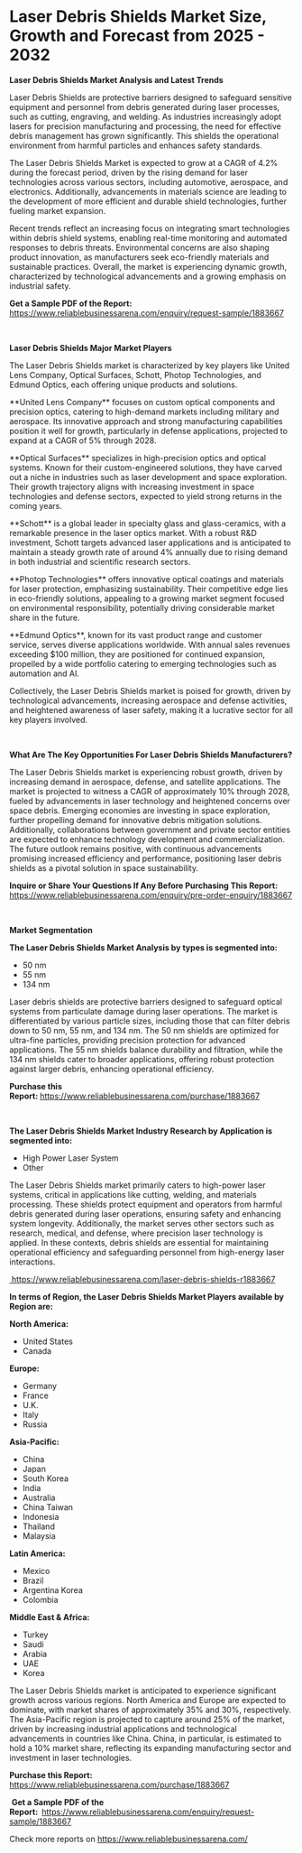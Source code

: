 <p><h1>Laser Debris Shields Market Size, Growth and Forecast from 2025 - 2032</h1></p><p><strong>Laser Debris Shields Market Analysis and Latest Trends</strong></p>
<p><p>Laser Debris Shields are protective barriers designed to safeguard sensitive equipment and personnel from debris generated during laser processes, such as cutting, engraving, and welding. As industries increasingly adopt lasers for precision manufacturing and processing, the need for effective debris management has grown significantly. This shields the operational environment from harmful particles and enhances safety standards.</p><p>The Laser Debris Shields Market is expected to grow at a CAGR of 4.2% during the forecast period, driven by the rising demand for laser technologies across various sectors, including automotive, aerospace, and electronics. Additionally, advancements in materials science are leading to the development of more efficient and durable shield technologies, further fueling market expansion.</p><p>Recent trends reflect an increasing focus on integrating smart technologies within debris shield systems, enabling real-time monitoring and automated responses to debris threats. Environmental concerns are also shaping product innovation, as manufacturers seek eco-friendly materials and sustainable practices. Overall, the market is experiencing dynamic growth, characterized by technological advancements and a growing emphasis on industrial safety.</p></p>
<p><strong>Get a Sample PDF of the Report:&nbsp;</strong> <a href="https://www.reliablebusinessarena.com/enquiry/request-sample/1883667?utm_campaign=2262&utm_medium=2&utm_source=Github&utm_content=ia&utm_term=13022025&utm_id=laser-debris-shields">https://www.reliablebusinessarena.com/enquiry/request-sample/1883667</a></p>
<p>&nbsp;</p>
<p><strong>Laser Debris Shields Major Market Players</strong></p>
<p><p>The Laser Debris Shields market is characterized by key players like United Lens Company, Optical Surfaces, Schott, Photop Technologies, and Edmund Optics, each offering unique products and solutions. </p><p>**United Lens Company** focuses on custom optical components and precision optics, catering to high-demand markets including military and aerospace. Its innovative approach and strong manufacturing capabilities position it well for growth, particularly in defense applications, projected to expand at a CAGR of 5% through 2028.</p><p>**Optical Surfaces** specializes in high-precision optics and optical systems. Known for their custom-engineered solutions, they have carved out a niche in industries such as laser development and space exploration. Their growth trajectory aligns with increasing investment in space technologies and defense sectors, expected to yield strong returns in the coming years.</p><p>**Schott** is a global leader in specialty glass and glass-ceramics, with a remarkable presence in the laser optics market. With a robust R&D investment, Schott targets advanced laser applications and is anticipated to maintain a steady growth rate of around 4% annually due to rising demand in both industrial and scientific research sectors.</p><p>**Photop Technologies** offers innovative optical coatings and materials for laser protection, emphasizing sustainability. Their competitive edge lies in eco-friendly solutions, appealing to a growing market segment focused on environmental responsibility, potentially driving considerable market share in the future.</p><p>**Edmund Optics**, known for its vast product range and customer service, serves diverse applications worldwide. With annual sales revenues exceeding $100 million, they are positioned for continued expansion, propelled by a wide portfolio catering to emerging technologies such as automation and AI.</p><p>Collectively, the Laser Debris Shields market is poised for growth, driven by technological advancements, increasing aerospace and defense activities, and heightened awareness of laser safety, making it a lucrative sector for all key players involved.</p></p>
<p>&nbsp;</p>
<p><strong>What Are The Key Opportunities For Laser Debris Shields Manufacturers?</strong></p>
<p><p>The Laser Debris Shields market is experiencing robust growth, driven by increasing demand in aerospace, defense, and satellite applications. The market is projected to witness a CAGR of approximately 10% through 2028, fueled by advancements in laser technology and heightened concerns over space debris. Emerging economies are investing in space exploration, further propelling demand for innovative debris mitigation solutions. Additionally, collaborations between government and private sector entities are expected to enhance technology development and commercialization. The future outlook remains positive, with continuous advancements promising increased efficiency and performance, positioning laser debris shields as a pivotal solution in space sustainability.</p></p>
<p><strong>Inquire or Share Your Questions If Any Before Purchasing This Report:</strong> <a href="https://www.reliablebusinessarena.com/enquiry/pre-order-enquiry/1883667?utm_campaign=2262&utm_medium=2&utm_source=Github&utm_content=ia&utm_term=13022025&utm_id=laser-debris-shields">https://www.reliablebusinessarena.com/enquiry/pre-order-enquiry/1883667</a></p>
<p>&nbsp;</p>
<p><strong>Market Segmentation</strong></p>
<p><strong>The Laser Debris Shields Market Analysis by types is segmented into:</strong></p>
<p><ul><li>50 nm</li><li>55 nm</li><li>134 nm</li></ul></p>
<p><p>Laser debris shields are protective barriers designed to safeguard optical systems from particulate damage during laser operations. The market is differentiated by various particle sizes, including those that can filter debris down to 50 nm, 55 nm, and 134 nm. The 50 nm shields are optimized for ultra-fine particles, providing precision protection for advanced applications. The 55 nm shields balance durability and filtration, while the 134 nm shields cater to broader applications, offering robust protection against larger debris, enhancing operational efficiency.</p></p>
<p><strong>Purchase this Report:&nbsp;</strong><a href="https://www.reliablebusinessarena.com/purchase/1883667?utm_campaign=2262&utm_medium=2&utm_source=Github&utm_content=ia&utm_term=13022025&utm_id=laser-debris-shields">https://www.reliablebusinessarena.com/purchase/1883667</a></p>
<p>&nbsp;</p>
<p><strong>The Laser Debris Shields Market Industry Research by Application is segmented into:</strong></p>
<p><ul><li>High Power Laser System</li><li>Other</li></ul></p>
<p><p>The Laser Debris Shields market primarily caters to high-power laser systems, critical in applications like cutting, welding, and materials processing. These shields protect equipment and operators from harmful debris generated during laser operations, ensuring safety and enhancing system longevity. Additionally, the market serves other sectors such as research, medical, and defense, where precision laser technology is applied. In these contexts, debris shields are essential for maintaining operational efficiency and safeguarding personnel from high-energy laser interactions.</p></p>
<p><a href="https://www.reliablebusinessarena.com/laser-debris-shields-r1883667?utm_campaign=2262&utm_medium=2&utm_source=Github&utm_content=ia&utm_term=13022025&utm_id=laser-debris-shields">&nbsp;https://www.reliablebusinessarena.com/laser-debris-shields-r1883667</a></p>
<p><strong>In terms of Region, the Laser Debris Shields Market Players available by Region are:</strong></p>
<p>
    <p> <strong> North America: </strong>
        <ul>
            <li>United States</li>
            <li>Canada</li>
        </ul>
        </p> 
    <p> <strong> Europe: </strong>
        <ul>
            <li>Germany</li>
            <li>France</li>
            <li>U.K.</li>
            <li>Italy</li>
            <li>Russia</li>
        </ul>
        </p> 
    <p> <strong> Asia-Pacific: </strong>
        <ul>
            <li>China</li>
            <li>Japan</li>
            <li>South Korea</li>
            <li>India</li>
            <li>Australia</li>
            <li>China Taiwan</li>
            <li>Indonesia</li>
            <li>Thailand</li>
            <li>Malaysia</li>
        </ul>
        </p> 
    <p> <strong> Latin America: </strong>
        <ul>
            <li>Mexico</li>
            <li>Brazil</li>
            <li>Argentina Korea</li>
            <li>Colombia</li>
        </ul>
        </p> 
    <p> <strong> Middle East & Africa: </strong>
        <ul>
            <li>Turkey</li>
            <li>Saudi</li>
            <li>Arabia</li>
            <li>UAE</li>
            <li>Korea</li>
        </ul>
    </p>
    </p>
<p><p>The Laser Debris Shields market is anticipated to experience significant growth across various regions. North America and Europe are expected to dominate, with market shares of approximately 35% and 30%, respectively. The Asia-Pacific region is projected to capture around 25% of the market, driven by increasing industrial applications and technological advancements in countries like China. China, in particular, is estimated to hold a 10% market share, reflecting its expanding manufacturing sector and investment in laser technologies.</p></p>
<p><strong>Purchase this Report: </strong><a href="https://www.reliablebusinessarena.com/purchase/1883667?utm_campaign=2262&utm_medium=2&utm_source=Github&utm_content=ia&utm_term=13022025&utm_id=laser-debris-shields">https://www.reliablebusinessarena.com/purchase/1883667</a></p>
<p>&nbsp;<strong>Get a Sample PDF of the Report:&nbsp;&nbsp;</strong><a href="https://www.reliablebusinessarena.com/enquiry/request-sample/1883667?utm_campaign=2262&utm_medium=2&utm_source=Github&utm_content=ia&utm_term=13022025&utm_id=laser-debris-shields">https://www.reliablebusinessarena.com/enquiry/request-sample/1883667</a></p>
<p><strong></strong></p>
<p>Check more reports on <a href="https://www.reliablebusinessarena.com/?utm_campaign=2262&utm_medium=2&utm_source=Github&utm_content=ia&utm_term=13022025&utm_id=laser-debris-shields">https://www.reliablebusinessarena.com/</a></p>